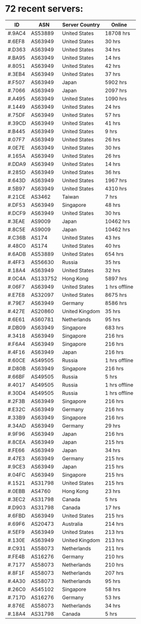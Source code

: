 # 72 recent servers:

| ID | ASN | Server Country | Online |
| ------ | ------ | ------ | ------ |
| #.9AC4 | AS53889 | United States | 18708 hrs |
| #.6EF8 | AS63949 | United States | 30 hrs |
| #.D363 | AS63949 | United States | 34 hrs |
| #.BA95 | AS63949 | United States | 14 hrs |
| #.8051 | AS63949 | United States | 42 hrs |
| #.3EB4 | AS63949 | United States | 37 hrs |
| #.F507 | AS63949 | Japan | 5902 hrs |
| #.7066 | AS63949 | Japan | 2097 hrs |
| #.A495 | AS63949 | United States | 1090 hrs |
| #.1449 | AS63949 | United States | 24 hrs |
| #.75DF | AS63949 | United States | 57 hrs |
| #.39CD | AS63949 | United States | 41 hrs |
| #.B445 | AS63949 | United States | 9 hrs |
| #.07F7 | AS63949 | United States | 26 hrs |
| #.0E7E | AS63949 | United States | 30 hrs |
| #.165A | AS63949 | United States | 26 hrs |
| #.DDA9 | AS63949 | United States | 14 hrs |
| #.285D | AS63949 | United States | 36 hrs |
| #.643D | AS63949 | United States | 1967 hrs |
| #.5B97 | AS63949 | United States | 4310 hrs |
| #.21CE | AS3462 | Taiwan | 7 hrs |
| #.DF53 | AS63949 | Singapore | 48 hrs |
| #.DCF9 | AS63949 | United States | 30 hrs |
| #.3EAE | AS9009 | Japan | 10462 hrs |
| #.8C5E | AS9009 | Japan | 10462 hrs |
| #.C36B | AS174 | United States | 43 hrs |
| #.48C0 | AS174 | United States | 40 hrs |
| #.6ADB | AS53889 | United States | 654 hrs |
| #.4FF3 | AS56630 | Russia | 35 hrs |
| #.18A4 | AS63949 | United States | 32 hrs |
| #.0C4A | AS133752 | Hong Kong | 5897 hrs |
| #.06F7 | AS63949 | United States | 1 hrs offline |
| #.E7E8 | AS32097 | United States | 8675 hrs |
| #.79E7 | AS63949 | Germany | 8586 hrs |
| #.427E | AS20860 | United Kingdom | 35 hrs |
| #.6E61 | AS60781 | Netherlands | 95 hrs |
| #.DB09 | AS63949 | Singapore | 683 hrs |
| #.3418 | AS63949 | Singapore | 216 hrs |
| #.F6A4 | AS63949 | Singapore | 216 hrs |
| #.4F16 | AS63949 | Japan | 216 hrs |
| #.60CE | AS49505 | Russia | 1 hrs offline |
| #.D80B | AS63949 | Singapore | 216 hrs |
| #.66BF | AS49505 | Russia | 5 hrs |
| #.4017 | AS49505 | Russia | 1 hrs offline |
| #.30D4 | AS49505 | Russia | 1 hrs offline |
| #.2F3B | AS63949 | Singapore | 216 hrs |
| #.E32C | AS63949 | Germany | 216 hrs |
| #.33B9 | AS63949 | Singapore | 216 hrs |
| #.34AD | AS63949 | Germany | 29 hrs |
| #.9F96 | AS63949 | Japan | 216 hrs |
| #.8CEA | AS63949 | Japan | 215 hrs |
| #.FE66 | AS63949 | Japan | 34 hrs |
| #.47E3 | AS63949 | Germany | 215 hrs |
| #.9CE3 | AS63949 | Japan | 215 hrs |
| #.04FC | AS63949 | Singapore | 215 hrs |
| #.1521 | AS31798 | United States | 215 hrs |
| #.0EBB | AS4760 | Hong Kong | 23 hrs |
| #.3EC2 | AS31798 | Canada | 5 hrs |
| #.D903 | AS31798 | Canada | 17 hrs |
| #.6FBD | AS63949 | United States | 215 hrs |
| #.69F6 | AS20473 | Australia | 214 hrs |
| #.5EF9 | AS63949 | United States | 213 hrs |
| #.130E | AS63949 | United Kingdom | 213 hrs |
| #.C931 | AS58073 | Netherlands | 211 hrs |
| #.FE4B | AS16276 | Germany | 210 hrs |
| #.7177 | AS58073 | Netherlands | 210 hrs |
| #.8F1F | AS58073 | Netherlands | 207 hrs |
| #.4A30 | AS58073 | Netherlands | 95 hrs |
| #.26C0 | AS45102 | Singapore | 58 hrs |
| #.717D | AS16276 | Germany | 53 hrs |
| #.876E | AS58073 | Netherlands | 34 hrs |
| #.18A4 | AS31798 | Canada | 5 hrs |

